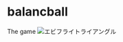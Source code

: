 # balancball
The game
![エビフライトライアングル](https://www.apple.com/ac/structured-data/images/knowledge_graph_logo.png?201706281419 "サンプル")
